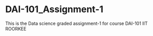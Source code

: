 # DAI-101_Assignment-1
This is the Data science graded assignment-1  for course DAI-101  IIT ROORKEE

